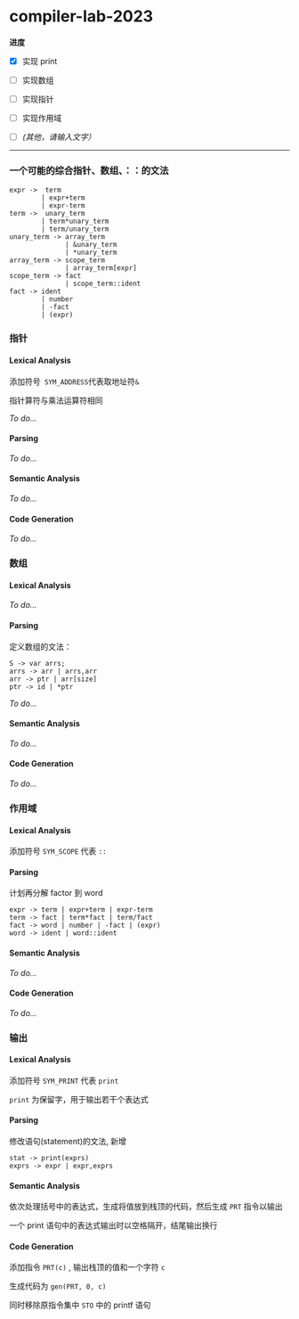 # compiler-lab-2023

**进度**

- [x] 实现 print
- [ ] 实现数组
- [ ] 实现指针
- [ ] 实现作用域
- [ ] *(其他，请输入文字）*



---

### 一个可能的综合指针、数组、：：的文法

```
expr ->  term
		| expr+term
    	| expr-term
term ->  unary_term 
		| term*unary_term 
		| term/unary_term
unary_term -> array_term
			  | &unary_term
			  | *unary_term
array_term -> scope_term
			  | array_term[expr]
scope_term -> fact
			  | scope_term::ident
fact -> ident 
		| number 
		| -fact 
		| (expr)
```



### 指针

#### Lexical Analysis
添加符号` SYM_ADDRESS`代表取地址符`& `

指针算符与乘法运算符相同

*To do...*

#### Parsing

*To do...*

#### Semantic Analysis

*To do...*

#### Code Generation

*To do...*

### 数组

#### Lexical Analysis

*To do...*

#### Parsing

定义数组的文法：

```
S -> var arrs;
arrs -> arr | arrs,arr
arr -> ptr | arr[size]
ptr -> id | *ptr
```

*To do...*

#### Semantic Analysis

*To do...*

#### Code Generation

*To do...*

### 作用域

#### Lexical Analysis

添加符号 `SYM_SCOPE` 代表 `::`

#### Parsing

计划再分解 factor 到 word

```
expr -> term | expr+term | expr-term
term -> fact | term*fact | term/fact
fact -> word | number | -fact | (expr)
word -> ident | word::ident
```

#### Semantic Analysis

*To do...*

#### Code Generation

*To do...*

### 输出

#### Lexical Analysis

添加符号 `SYM_PRINT` 代表 `print`

`print` 为保留字，用于输出若干个表达式

#### Parsing

修改语句(statement)的文法, 新增

```
stat -> print(exprs)
exprs -> expr | expr,exprs
```

#### Semantic Analysis

依次处理括号中的表达式，生成将值放到栈顶的代码，然后生成 `PRT` 指令以输出

一个 print 语句中的表达式输出时以空格隔开，结尾输出换行

#### Code Generation

添加指令 `PRT(c)` , 输出栈顶的值和一个字符 `c`

生成代码为 `gen(PRT, 0, c)`

同时移除原指令集中 `STO` 中的 printf 语句
